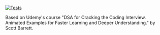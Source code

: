 [![Tests](https://github.com/wverbuyst/data-structures-and-algorithms/actions/workflows/test.yml/badge.svg)](https://github.com/willemverbuyst/data-structures-and-algorithms/actions/workflows/test.yml)

Based on Udemy's course "DSA for Cracking the Coding Interview. Animated Examples for Faster Learning and Deeper Understanding." by Scott Barrett.
